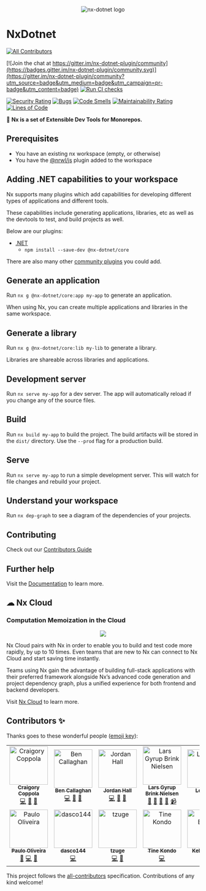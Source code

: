 <p style="text-align: center;">
  <image src="https://raw.githubusercontent.com/nx-dotnet/nx-dotnet/master/assets/color.svg" alt="nx-dotnet logo"/>
</p>

# NxDotnet

<!-- ALL-CONTRIBUTORS-BADGE:START - Do not remove or modify this section -->

[![All Contributors](https://img.shields.io/badge/all_contributors-11-orange.svg?style=flat-square)](#contributors-)

<!-- ALL-CONTRIBUTORS-BADGE:END -->

[![Join the chat at https://gitter.im/nx-dotnet-plugin/community](https://badges.gitter.im/nx-dotnet-plugin/community.svg)](https://gitter.im/nx-dotnet-plugin/community?utm_source=badge&utm_medium=badge&utm_campaign=pr-badge&utm_content=badge) [![Run CI checks](https://github.com/nx-dotnet/nx-dotnet/actions/workflows/main.yml/badge.svg?branch=master)](https://github.com/nx-dotnet/nx-dotnet/actions/workflows/main.yml)

[![Security Rating](https://sonarcloud.io/api/project_badges/measure?project=nx-dotnet_nx-dotnet&metric=security_rating)](https://sonarcloud.io/dashboard?id=nx-dotnet_nx-dotnet) [![Bugs](https://sonarcloud.io/api/project_badges/measure?project=nx-dotnet_nx-dotnet&metric=bugs)](https://sonarcloud.io/dashboard?id=nx-dotnet_nx-dotnet) [![Code Smells](https://sonarcloud.io/api/project_badges/measure?project=nx-dotnet_nx-dotnet&metric=code_smells)](https://sonarcloud.io/dashboard?id=nx-dotnet_nx-dotnet) [![Maintainability Rating](https://sonarcloud.io/api/project_badges/measure?project=nx-dotnet_nx-dotnet&metric=sqale_rating)](https://sonarcloud.io/dashboard?id=nx-dotnet_nx-dotnet) [![Lines of Code](https://sonarcloud.io/api/project_badges/measure?project=nx-dotnet_nx-dotnet&metric=ncloc)](https://sonarcloud.io/dashboard?id=nx-dotnet_nx-dotnet)

🔎 **Nx is a set of Extensible Dev Tools for Monorepos.**

## Prerequisites

- You have an existing nx workspace (empty, or otherwise)
- You have the [@nrwl/js](https://www.npmjs.com/package/@nrwl/js) plugin added to the workspace

## Adding .NET capabilities to your workspace

Nx supports many plugins which add capabilities for developing different types of applications and different tools.

These capabilities include generating applications, libraries, etc as well as the devtools to test, and build projects as well.

Below are our plugins:

- [.NET](https://docs.microsoft.com/en-us/dotnet/)
  - `npm install --save-dev @nx-dotnet/core`

There are also many other [community plugins](https://nx.dev/community) you could add.

## Generate an application

Run `nx g @nx-dotnet/core:app my-app` to generate an application.

When using Nx, you can create multiple applications and libraries in the same workspace.

## Generate a library

Run `nx g @nx-dotnet/core:lib my-lib` to generate a library.

Libraries are shareable across libraries and applications.

## Development server

Run `nx serve my-app` for a dev server. The app will automatically reload if you change any of the source files.

<!--
## Code scaffolding

Run `nx g @nrwl/react:component my-component --project=my-app` to generate a new component.
-->

## Build

Run `nx build my-app` to build the project. The build artifacts will be stored in the `dist/` directory. Use the `--prod` flag for a production build.

## Serve

Run `nx serve my-app` to run a simple development server. This will watch for file changes and rebuild your project.

## Understand your workspace

Run `nx dep-graph` to see a diagram of the dependencies of your projects.

## Contributing

Check out our [Contributors Guide](CONTRIBUTING.md)

## Further help

Visit the [Documentation](https://nx-dotnet.com/docs) to learn more.

## ☁ Nx Cloud

### Computation Memoization in the Cloud

<p align="center"><img src="https://raw.githubusercontent.com/nrwl/nx/master/images/nx-cloud-card.png"></p>

Nx Cloud pairs with Nx in order to enable you to build and test code more rapidly, by up to 10 times. Even teams that are new to Nx can connect to Nx Cloud and start saving time instantly.

Teams using Nx gain the advantage of building full-stack applications with their preferred framework alongside Nx’s advanced code generation and project dependency graph, plus a unified experience for both frontend and backend developers.

Visit [Nx Cloud](https://nx.app/) to learn more.

## Contributors ✨

Thanks goes to these wonderful people ([emoji key](https://allcontributors.org/docs/en/emoji-key)):

<!-- ALL-CONTRIBUTORS-LIST:START - Do not remove or modify this section -->
<!-- prettier-ignore-start -->
<!-- markdownlint-disable -->
<table>
  <tbody>
    <tr>
      <td align="center"><a href="https://github.com/agentender"><img src="https://avatars.githubusercontent.com/u/6933928?v=4?s=100" width="100px;" alt="Craigory Coppola"/><br /><sub><b>Craigory Coppola</b></sub></a><br /><a href="https://github.com/nx-dotnet/nx-dotnet/commits?author=AgentEnder" title="Code">💻</a> <a href="#design-AgentEnder" title="Design">🎨</a> <a href="#ideas-AgentEnder" title="Ideas, Planning, & Feedback">🤔</a></td>
      <td align="center"><a href="https://github.com/bcallaghan-et"><img src="https://avatars.githubusercontent.com/u/44448874?v=4?s=100" width="100px;" alt="Ben Callaghan"/><br /><sub><b>Ben Callaghan</b></sub></a><br /><a href="https://github.com/nx-dotnet/nx-dotnet/commits?author=bcallaghan-et" title="Code">💻</a> <a href="#design-bcallaghan-et" title="Design">🎨</a> <a href="#userTesting-bcallaghan-et" title="User Testing">📓</a></td>
      <td align="center"><a href="https://github.com/jordan-hall"><img src="https://avatars.githubusercontent.com/u/2092344?v=4?s=100" width="100px;" alt="Jordan Hall"/><br /><sub><b>Jordan Hall</b></sub></a><br /><a href="https://github.com/nx-dotnet/nx-dotnet/commits?author=Jordan-Hall" title="Code">💻</a> <a href="#design-Jordan-Hall" title="Design">🎨</a> <a href="#ideas-Jordan-Hall" title="Ideas, Planning, & Feedback">🤔</a></td>
      <td align="center"><a href="https://dev.to/layzee"><img src="https://avatars.githubusercontent.com/u/6364586?v=4?s=100" width="100px;" alt="Lars Gyrup Brink Nielsen"/><br /><sub><b>Lars Gyrup Brink Nielsen</b></sub></a><br /><a href="https://github.com/nx-dotnet/nx-dotnet/commits?author=LayZeeDK" title="Documentation">📖</a> <a href="#userTesting-LayZeeDK" title="User Testing">📓</a> <a href="https://github.com/nx-dotnet/nx-dotnet/issues?q=author%3ALayZeeDK" title="Bug reports">🐛</a> <a href="#blog-LayZeeDK" title="Blogposts">📝</a> <a href="#video-LayZeeDK" title="Videos">📹</a></td>
      <td align="center"><a href="https://www.linkedin.com/in/leon-chi-495a93171/"><img src="https://avatars.githubusercontent.com/u/6677963?v=4?s=100" width="100px;" alt="Leon Chi"/><br /><sub><b>Leon Chi</b></sub></a><br /><a href="https://github.com/nx-dotnet/nx-dotnet/commits?author=jimsleon" title="Code">💻</a></td>
      <td align="center"><a href="http://www.rumr.co.uk"><img src="https://avatars.githubusercontent.com/u/1983638?v=4?s=100" width="100px;" alt="Tom Davis"/><br /><sub><b>Tom Davis</b></sub></a><br /><a href="https://github.com/nx-dotnet/nx-dotnet/commits?author=photomoose" title="Code">💻</a></td>
      <td align="center"><a href="https://github.com/pemsbr"><img src="https://avatars.githubusercontent.com/u/4513618?v=4?s=100" width="100px;" alt="Pedro Rodrigues"/><br /><sub><b>Pedro Rodrigues</b></sub></a><br /><a href="https://github.com/nx-dotnet/nx-dotnet/commits?author=pemsbr" title="Code">💻</a></td>
    </tr>
    <tr>
      <td align="center"><a href="https://github.com/asinino"><img src="https://avatars.githubusercontent.com/u/32019405?v=4?s=100" width="100px;" alt="Paulo Oliveira"/><br /><sub><b>Paulo Oliveira</b></sub></a><br /><a href="https://github.com/nx-dotnet/nx-dotnet/commits?author=asinino" title="Documentation">📖</a> <a href="https://github.com/nx-dotnet/nx-dotnet/commits?author=asinino" title="Code">💻</a> <a href="https://github.com/nx-dotnet/nx-dotnet/issues?q=author%3Aasinino" title="Bug reports">🐛</a></td>
      <td align="center"><a href="https://github.com/dasco144"><img src="https://avatars.githubusercontent.com/u/10575019?v=4?s=100" width="100px;" alt="dasco144"/><br /><sub><b>dasco144</b></sub></a><br /><a href="https://github.com/nx-dotnet/nx-dotnet/commits?author=dasco144" title="Code">💻</a></td>
      <td align="center"><a href="https://github.com/tzuge"><img src="https://avatars.githubusercontent.com/u/47162374?v=4?s=100" width="100px;" alt="tzuge"/><br /><sub><b>tzuge</b></sub></a><br /><a href="https://github.com/nx-dotnet/nx-dotnet/commits?author=tzuge" title="Code">💻</a> <a href="#design-tzuge" title="Design">🎨</a></td>
      <td align="center"><a href="https://www.tinesoft.com"><img src="https://avatars.githubusercontent.com/u/4053092?v=4?s=100" width="100px;" alt="Tine Kondo"/><br /><sub><b>Tine Kondo</b></sub></a><br /><a href="https://github.com/nx-dotnet/nx-dotnet/commits?author=tinesoft" title="Code">💻</a></td>
      <td align="center"><a href="https://github.com/kellyrbourg"><img src="https://avatars.githubusercontent.com/u/75750051?v=4?s=100" width="100px;" alt="Kelly Bourg"/><br /><sub><b>Kelly Bourg</b></sub></a><br /><a href="https://github.com/nx-dotnet/nx-dotnet/commits?author=kellyrbourg" title="Code">💻</a></td>
    </tr>
  </tbody>
</table>

<!-- markdownlint-restore -->
<!-- prettier-ignore-end -->

<!-- ALL-CONTRIBUTORS-LIST:END -->

This project follows the [all-contributors](https://github.com/all-contributors/all-contributors) specification. Contributions of any kind welcome!
